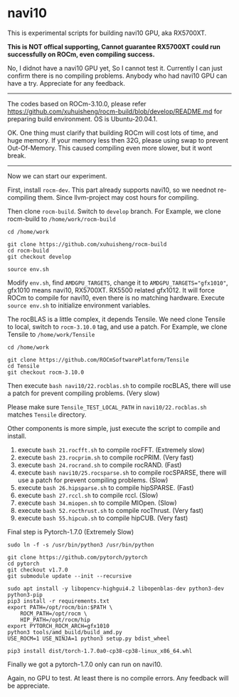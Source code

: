 # navi10

This is experimental scripts for building navi10 GPU, aka RX5700XT.

**This is NOT offical supporting, Cannot guarantee RX5700XT could run successfully on ROCm, even compiling success.**

No, I didnot have a navi10 GPU yet, So I cannot test it. Currently I can just confirm there is no compiling problems. Anybody who had navi10 GPU can have a try. Appreciate for any feedback.

---

The codes based on ROCm-3.10.0, please refer <https://github.com/xuhuisheng/rocm-build/blob/develop/README.md> for preparing build environment. OS is Ubuntu-20.04.1.

OK. One thing must clarify that building ROCm will cost lots of time, and huge memory. If your memory less then 32G, please using swap to prevent Out-Of-Memory.
This caused compiling even more slower, but it wont break.

---

Now we can start our experiment.

First, install `rocm-dev`. This part already supports navi10, so we neednot re-compiling them. Since llvm-project may cost hours for compiling.

Then clone `rocm-build`. Switch to `develop` branch.
For Example, we clone rocm-build to `/home/work/rocm-build`

```
cd /home/work

git clone https://github.com/xuhuisheng/rocm-build
cd rocm-build
git checkout develop

source env.sh

```

Modify `env.sh`, find `AMDGPU_TARGETS`, change it to `AMDGPU_TARGETS="gfx1010"`, gfx1010 means navi10, RX5700XT. RX5500 related gfx1012.
It will force ROCm to compile for navi10, even there is no matching hardware. Execute `source env.sh` to initialize environment variables.

The rocBLAS is a little complex, it depends Tensile. We need clone Tensile to local, switch to `rocm-3.10.0` tag, and use a patch.
For Example, we clone Tensile to `/home/work/Tensile`

```
cd /home/work

git clone https://github.com/ROCmSoftwarePlatform/Tensile
cd Tensile
git checkout rocm-3.10.0

```

Then execute `bash navi10/22.rocblas.sh` to compile rocBLAS, there will use a patch for prevent compiling problems. (Very slow)

Please make sure `Tensile_TEST_LOCAL_PATH` in `navi10/22.rocblas.sh` matches `Tensile` directory.

Other components is more simple, just execute the script to compile and install.

1. execute `bash 21.rocfft.sh` to compile rocFFT. (Extremely slow)
2. execute `bash 23.rocprim.sh` to compile rocPRIM. (Very fast)
3. execute `bash 24.rocrand.sh` to compile rocRAND. (Fast)
4. execute `bash navi10/25.rocsparse.sh` to compile rocSPARSE, there will use a patch for prevent compiling problems. (Slow)
5. execute `bash 26.hipsparse.sh` to compile hipSPARSE. (Fast)
6. execute `bash 27.rccl.sh` to compile rccl. (Slow)
7. execute `bash 34.miopen.sh` to compile MIOpen. (Slow)
8. execute `bash 52.rocthrust.sh` to compile rocThrust. (Very fast)
9. execute `bash 55.hipcub.sh` to compile hipCUB. (Very fast)

Final step is Pytorch-1.7.0 (Extremely Slow)

```
sudo ln -f -s /usr/bin/python3 /usr/bin/python

git clone https://github.com/pytorch/pytorch
cd pytorch
git checkout v1.7.0
git submodule update --init --recursive

sudo apt install -y libopencv-highgui4.2 libopenblas-dev python3-dev python3-pip
pip3 install -r requirements.txt
export PATH=/opt/rocm/bin:$PATH \
    ROCM_PATH=/opt/rocm \
    HIP_PATH=/opt/rocm/hip 
export PYTORCH_ROCM_ARCH=gfx1010
python3 tools/amd_build/build_amd.py
USE_ROCM=1 USE_NINJA=1 python3 setup.py bdist_wheel

pip3 install dist/torch-1.7.0a0-cp38-cp38-linux_x86_64.whl

```

Finally we got a pytorch-1.7.0 only can run on navi10.

Again, no GPU to test. At least there is no compile errors. Any feedback will be appreciate.

